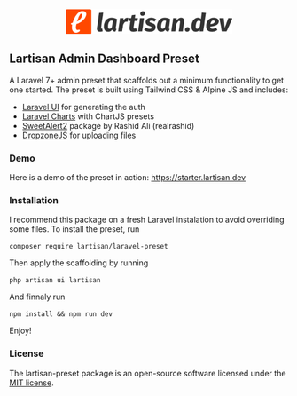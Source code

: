 <p align="center"><img src="stubs/public/img/lartisan_logo.png" width="300" height="45"></p>

## Lartisan Admin Dashboard Preset

A Laravel 7+ admin preset that scaffolds out a minimum functionality to get one started. The preset is built using Tailwind CSS & Alpine JS and includes:

- [Laravel UI](https://github.com/laravel/ui) for generating the auth
- [Laravel Charts](https://charts.erik.cat/) with ChartJS presets
- [SweetAlert2](https://realrashid.github.io/sweet-alert/) package by Rashid Ali (realrashid)
- [DropzoneJS](https://www.dropzonejs.com/) for uploading files

### Demo

Here is a demo of the preset in action: https://starter.lartisan.dev

### Installation

I recommend this package on a fresh Laravel instalation to avoid overriding some files. To install the preset, run

```
composer require lartisan/laravel-preset
```

Then apply the scaffolding by running

```
php artisan ui lartisan
```

And finnaly run

```
npm install && npm run dev
```

Enjoy!

### License

The lartisan-preset package is an open-source software licensed under the [MIT license](https://opensource.org/licenses/MIT).
